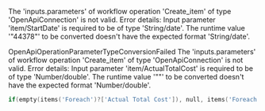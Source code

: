 

The 'inputs.parameters' of workflow operation 'Create_item' of type 'OpenApiConnection' is not valid. Error details: Input parameter 'item/StartDate' is required to be of type 'String/date'. The runtime value '"44378"' to be converted doesn't have the expected format 'String/date'.



OpenApiOperationParameterTypeConversionFailed
The 'inputs.parameters' of workflow operation 'Create_item' of type 'OpenApiConnection' is not valid. Error details: Input parameter 'item/ActualTotalCost' is required to be of type 'Number/double'. The runtime value '""' to be converted doesn't have the expected format 'Number/double'.

```powershell
if(empty(items('Foreach')?['Actual Total Cost']), null, items('Foreach')?['Actual Total Cost'])
```